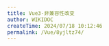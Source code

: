 ```yaml
---
title: Vue3-非兼容性改变
author: WIKIDOC
createTime: 2024/07/18 10:12:46
permalink: /Vue/8yjltz74/
---
```

